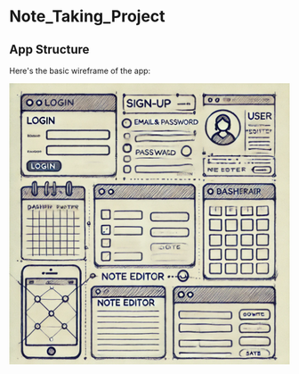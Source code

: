 # Note_Taking_Project

## App Structure

Here's the basic wireframe of the app:

![Note-Taking App Wireframe](./image/appWireframe.webp)
